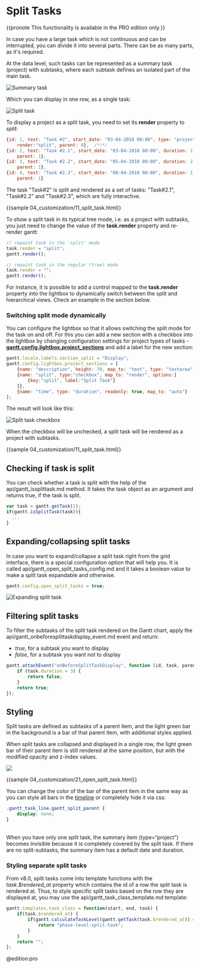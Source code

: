 Split Tasks 
=================

{{pronote This functionality is available in the PRO edition only.}}

In case you have a large task which is not continuous and can be interrupted, you can divide it into several parts. There can be as many parts, as it's required.

At the data level, such tasks can be represented as a summary task (project) with subtasks, where each subtask defines an isolated part of the main task.

![Summary task](desktop/split_task_inside.png)

Which you can display in one row, as a single task:

![Split task](desktop/split_task.png)

To display a project as a split task, you need to set its **render** property to *split*:

~~~js
{id: 1, text: "Task #2", start_date: "03-04-2018 00:00", type: "project", 
	render:"split", parent: 0},  /*!*/
{id: 2, text: "Task #2.1", start_date: "03-04-2018 00:00", duration: 1, 
	parent: 1},
{id: 3, text: "Task #2.2", start_date: "05-04-2018 00:00", duration: 2, 
	parent: 1},
{id: 4, text: "Task #2.3", start_date: "08-04-2018 00:00", duration: 1, 
	parent: 1}
~~~

The task "Task#2" is split and rendered as a set of tasks: "Task#2.1", "Task#2.2" and "Task#2.3", which are fully interactive.

{{sample  04_customization/11_split_task.html}}

To show a split task in its typical tree mode, i.e. as a project with subtasks, you just need to change the value of the **task.render** property and re-render gantt:

~~~js
// repaint task in the 'split' mode
task.render = "split";
gantt.render();

// repaint task in the regular (tree) mode
task.render = "";
gantt.render();
~~~

For instance, it is possible to add a control mapped to the **task.render** property into the lightbox to dynamically switch between the split and hierarchical views. Check an example in the section below.


### Switching split mode dynamically

You can configure the lightbox so that it allows switching the split mode for the task on and off. For this you can add a new section with a checkbox into the lightbox by changing configuration settings 
for project types of tasks - [**gantt.config.lightbox.project_sections**](desktop/task_types.md#specificlightboxpertasktype) and add a label for the new section:

~~~js
gantt.locale.labels.section_split = "Display";
gantt.config.lightbox.project_sections = [
	{name: "description", height: 70, map_to: "text", type: "textarea", focus: true},
	{name: "split", type:"checkbox", map_to: "render", options:[
		{key:"split", label:"Split Task"}
	]},
	{name: "time", type: "duration", readonly: true, map_to: "auto"}
];
~~~

The result will look like this:

![Split task checkbox](desktop/split_task_checkbox.png)

When the checkbox will be unchecked, a split task will be rendered as a project with subtasks.


{{sample  04_customization/11_split_task.html}}

## Checking if task is split

You can check whether a task is split with the help of the api/gantt_issplittask.md method. It takes the task object as an argument and returns true, if the task is split.

~~~js
var task = gantt.getTask(1);
if(gantt.isSplitTask(task)){
  ...
}
~~~

## Expanding/collapsing split tasks

In case you want to expand/collapse a split task right from the grid interface, there is a special configuration option that will help you. It is called api/gantt_open_split_tasks_config.md and it takes 
a boolean value to make a split task expandable and otherwise.

~~~js
gantt.config.open_split_tasks = true;
~~~

![Expanding split task](desktop/expand_split_task.png)

## Filtering split tasks

To filter the subtasks of the split task rendered on the Gantt chart, apply the api/gantt_onbeforesplittaskdisplay_event.md event and return:

- *true*, for a subtask you want to display
- *false*, for a subtask you want not to display

~~~js
gantt.attachEvent("onBeforeSplitTaskDisplay", function (id, task, parent) {
    if (task.duration < 3) {
        return false;
    }
    return true;
});
~~~

Styling
-------------------

Split tasks are defined as subtasks of a parent item, and the light green bar in the background is a bar of that parent item, with additional styles applied.

When split tasks are collapsed and displayed in a single row, the light green bar of their parent item is still rendered at the same position, but with the modified opacity and z-index values.

![](desktop/split_task_style.png)

{{sample	04_customization/21_open_split_task.html}}

You can change the color of the bar of the parent item in the same way as you can style all bars in the [timeline](desktop/css_overview.md#stylingtimeline) or completely hide it via css:

~~~css
.gantt_task_line.gantt_split_parent {
	display: none;
}
~~~

<br>
When you have only one split task, the summary item (type=“project”) becomes invisible because it is completely covered by the split task. If there are no split-subtasks, the summary item has a default date and duration.

### Styling separate split tasks

From v8.0, split tasks come into template functions with the *task.$rendered_at* property which contains the id of a row the split task is rendered at. Thus, to style specific split tasks based on the row they are displayed at, you may use the api/gantt_task_class_template.md template:

~~~js
gantt.templates.task_class = function(start, end, task) {
    if(task.$rendered_at) {
        if(gantt.calculateTaskLevel(gantt.getTask(task.$rendered_at)) === 1) {
            return "phase-level-split-task";
        }
    }
    return "";
};
~~~

@edition:pro
